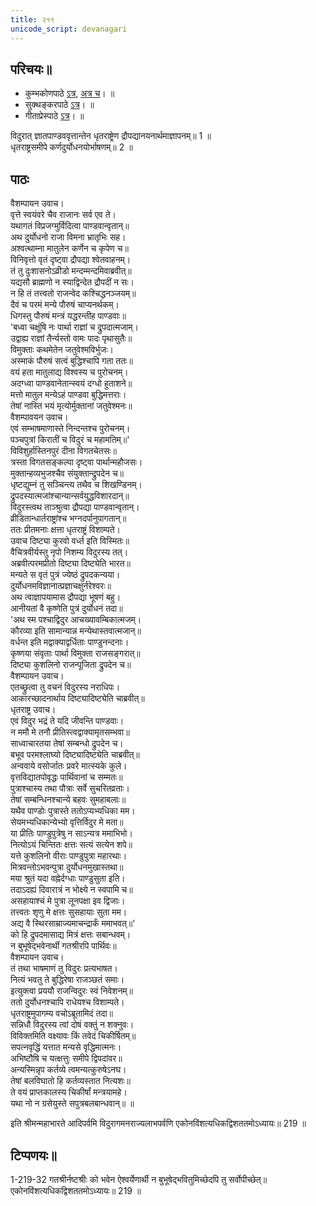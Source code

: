 ```yaml
---  
title: २१९ 
unicode_script: devanagari
---  
```


## परिचयः॥    
- कुम्भकोणपाठे [ऽत्र](https://archive.org/details/mahAbhArata-kumbhakoNam/page/n369), [अत्र च](https://sanskritdocuments.org/mirrors/mahabharata/mbhK/mahabharata-k-01-sa.html)।  ॥    
- सुक्थङ्करपाठे [ऽत्र](http://bombay.indology.info/mahabharata/text/UD/MBh01.txt)।  ॥    
- गीताप्रेस्पाठे [ऽत्र](https://archive.org/stream/mahabharata01ramauoft#page/572/mode/1up)।  ॥    


विदुरात् ज्ञातपाण्डववृत्तान्तेन धृतराष्ट्रेण द्रौपद्यानयनार्थमाज्ञापनम्॥ 1 ॥  
धृतराष्ट्रसमीपे कर्णदुर्योधनयोर्भाषणम्॥ 2 ॥  

## पाठः
वैशम्पायन उवाच।  
वृत्ते स्वयंवरे चैव राजानः सर्व एव ते।  
यथागतं विप्रजग्मुर्विदित्वा पाण्डवान्वृतान्॥  
अथ दुर्योधनो राजा विमना भ्रातृभिः सह।  
अश्वत्थाम्ना मातुलेन कर्णेन च कृपेण च॥  
विनिवृत्तो वृतं दृष्ट्वा द्रौपद्या श्वेतवाहनम्।  
तं तु दुःशासनोऽव्रीडो मन्दम्मन्दमिवाब्रवीत्॥  
यद्यसौ ब्राह्मणो न स्याद्विन्देत द्रौपदीं न सः।  
न हि तं तत्त्वतो राजन्वेद कश्चिद्धनञ्जयम्॥  
दैवं च परमं मन्ये पौरुषं चाप्यनर्थकम्।  
धिगस्तु पौरुषं मन्त्रं यद्धरन्तीह पाण्डवाः॥  
'बध्वा चक्षूंषि नः पार्था राज्ञां च द्रुपदात्मजाम्।  
उद्वाह्य राज्ञां तैर्न्यस्तो वामः पादः पृथासुतैः॥  
विमुक्ताः कथमेतेन जतुवेश्मविर्भुजः।  
अस्माकं पौरुषं सत्वं बुद्धिश्चापि गता ततः॥  
वयं हता मातुलाद्य विश्वस्य च पुरोचनम्।  
अदग्ध्वा पाण्डवानेतान्स्वयं दग्धो हुताशने॥  
मत्तो मातुल मन्येऽहं पाण्डवा बुद्धिमत्तराः।  
तेषां नास्ति भयं मृत्योर्मुक्तानां जतुवेश्मनः॥  
वैशम्पावयन उवाच।  
एवं सम्भाषमाणास्ते निन्दन्तश्च पुरोचनम्।  
पञ्चपुत्रां किरातीं च विदुरं च महामतिम्॥'  
विविशुर्हास्तिनपुरं दीना विगतचेतसः॥  
त्रस्ता विगतसङ्कल्पा दृष्ट्वा पार्थान्महौजसः।  
मुक्तान्हव्यभुजश्चैव संयुक्तान्द्रुपदेन च॥  
धृष्टद्युम्नं तु सञ्चिन्त्य तथैव च शिखण्डिनम्।  
द्रुपदस्यात्मजांश्चान्यान्सर्वयुद्धविशारदान्॥  
विदुरस्त्वथ ताञ्श्रुत्वा द्रौपद्या पाण्डवान्वृतान्।  
व्रीडितान्धार्तराष्ट्रांश्च भग्नदर्पानुपागतान्॥  
ततः प्रीतमनाः क्षत्ता धृतराष्ट्रं विशाम्पते।  
उवाच दिष्ट्या कुरवो वर्ध्त इति विस्मितः॥  
वैचित्रवीर्यस्तु नृपो निशम्य विदुरस्य तत्।  
अब्रवीत्परमप्रीतो दिष्ट्या दिष्ट्येति भारत॥  
मन्यते स वृतं पुत्रं ज्येष्ठं द्रुपदकन्यया।  
दुर्योधनमविज्ञानात्प्रज्ञाचक्षुर्नरेश्वरः॥  
अथ त्वाज्ञापयामास द्रौपद्या भूषणं बहु।  
आनीयतां वै कृष्णेति पुत्रं दुर्योधनं तदा॥  
'अथ स्म पश्चाद्विदुर आचख्यावम्बिकात्मजम्।  
कौरव्या इति सामान्यान्न मन्येथास्तवात्मजान्॥  
वर्धन्त इति मद्वाक्याद्वर्धिताः पाण्डुनन्दनाः।  
कृष्णया संवृताः पार्था विमुक्ता राजसङ्गरात्॥  
दिष्ट्या कुशलिनो राजन्पूजिता द्रुपदेन च॥  
वैशम्पायन उवाच।  
एतच्छ्रुत्वा तु वचनं विदुरस्य नराधिपः।  
आकारच्छादनार्थाय दिष्ट्यादिष्ट्येति चाब्रवीत्॥  
धृतराष्ट्र उवाच।  
एवं विदुर भद्रं ते यदि जीवन्ति पाण्डवाः।  
न ममौ मे तनौ प्रीतिस्त्वद्वाक्यामृतसम्भवा॥  
साध्वाचारतया तेषां सम्बन्धो द्रुपदेन च।  
बभूव परमश्लाघ्यो दिष्ट्यादिष्ट्येति चाब्रवीत्॥  
अन्ववाये वसोर्जातः प्रवरे मात्स्यके कुले।  
वृत्तविद्यातपोवृद्धः पार्थिवानां च सम्मतः॥  
पुत्राश्चास्य तथा पौत्राः सर्वे सुचरितव्रताः।  
तेषां सम्बन्धिनश्चान्ये बहवः सुमहाबलाः॥  
यथैव पाण्डोः पुत्रास्ते ततोऽप्यभ्यधिका मम।  
सेयमभ्यधिकान्येभ्यो वृत्तिर्विदुर मे मता॥  
या प्रीतिः पाण्डुपुत्रेषु न साऽन्यत्र ममाभिभो।  
नित्योऽयं चिन्तितः क्षत्तः सत्यं सत्येन शपे॥  
यत्ते कुशलिनो वीराः पाण्डुपुत्रा महारथाः।  
मित्रवन्तोऽभवन्पुत्रा दुर्योधनमुखास्तथा॥  
मया श्रुतं यदा वह्नेर्दग्धाः पाण्डुसुता इति।  
तदाऽदह्यं दिवारात्रं न भोक्ष्ये न स्वपामि च॥  
असहायाश्चं मे पुत्रा लूनपक्षा इव द्विजाः।  
तत्त्वतः शृणु मे क्षत्तः सुसहायाः सुता मम।   
अद्य वै स्थिरसाम्राज्यमाचन्द्रार्कं ममाभवत्॥'  
को हि द्रुपदमासाद्य मित्रं क्षत्तः सबान्धवम्।  
न बुभूषेद्भवेनार्थी गतश्रीरपि पार्थिवः॥  
वैशम्पायन उवाच।  
तं तथा भाषमाणं तु विदुरः प्रत्यभाषत।  
नित्यं भवतु ते बुद्धिरेषा राजञ्छतं समाः।   
इत्युक्त्वा प्रययौ राजन्विदुरः स्वं निवेशनम्॥  
ततो दुर्योधनश्चापि राधेयश्च विशाम्पते।  
धृतराष्ट्रमुपागम्य वचोऽब्रूतामिदं तदा॥  
सन्निधौ विदुरस्य त्वां दोषं वक्तुं न शक्नुवः।  
विविक्तमिति वक्ष्यावः किं तवेदं चिकीर्षितम्॥  
सपत्नवृद्धिं यत्तात मन्यसे वृद्धिमात्मनः।  
अभिष्टौषि च यत्क्षत्तुः समीपे द्विपदांवर॥  
अन्यस्मिन्नृप कर्तव्ये त्वमन्यत्कुरुषेऽनघ।  
तेषां बलविघातो हि कर्तव्यस्तात नित्यशः॥  
ते वयं प्राप्तकालस्य चिकीर्षां मन्त्रयामहे।  
यथा नो न ग्रसेयुस्ते सपुत्रबलबान्धवान्॥   ॥  

इति श्रीमन्महाभारते आदिपर्वमि विदुरागमनराज्यलाभपर्वणि एकोनविंशत्यधिकद्विशततमोऽध्यायः॥   219 ॥  


## टिप्पणयः॥    
1-219-32 गतश्रीर्नष्टश्रीः को भवेन ऐश्वर्येणार्थी न बुभूषेद्भवितुमिच्छेदपि तु सर्वोपीच्छेत्॥   एकोनविंशत्यधिकद्विशततमोऽध्यायः॥   219 ॥  